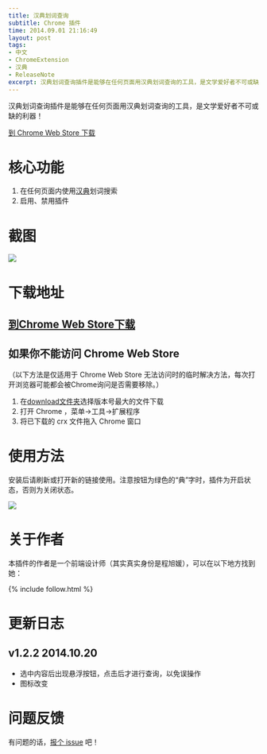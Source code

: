 ```yaml
---
title: 汉典划词查询
subtitle: Chrome 插件
time: 2014.09.01 21:16:49
layout: post
tags:
- 中文
- ChromeExtension
- 汉典
- ReleaseNote
excerpt: 汉典划词查询插件是能够在任何页面用汉典划词查询的工具，是文学爱好者不可或缺的利器！<a href="https://chrome.google.com/webstore/detail/%E6%B1%89%E5%85%B8%E5%88%92%E8%AF%8D%E6%9F%A5%E8%AF%A2/pjcmbkecgompjciiingblpjhabmjonkb" target="_blank" onclick="_gaq.push(['_trackEvent', 'ToChromeStore', 'handian', window.location.pathname]);">到 Chrome Web Store 下载</a>
---
```


汉典划词查询插件是能够在任何页面用汉典划词查询的工具，是文学爱好者不可或缺的利器！

<p class="no-indent"><a class="button" href="https://chrome.google.com/webstore/detail/%E6%B1%89%E5%85%B8%E5%88%92%E8%AF%8D%E6%9F%A5%E8%AF%A2/pjcmbkecgompjciiingblpjhabmjonkb" target="_blank" onclick="_gaq.push(['_trackEvent', 'ToChromeStore', 'handian', window.location.pathname]);">到 Chrome Web Store 下载</a></p>

# 核心功能

1. 在任何页面内使用<a href="http://www.zdic.net/" target="_blank">汉典</a>划词搜索
2. 启用、禁用插件

# 截图

<img src="{{ site.url }}/img/loading.gif" data-src="https://raw.githubusercontent.com/Ovilia/handian-chrome-extension/master/res/screenshoot.png" />

# 下载地址

## <a href="https://chrome.google.com/webstore/detail/%E6%B1%89%E5%85%B8%E5%88%92%E8%AF%8D%E6%9F%A5%E8%AF%A2/pjcmbkecgompjciiingblpjhabmjonkb" target="_blank" onclick="_gaq.push(['_trackEvent', 'ToChromeStore', 'handian', window.location.pathname]);">到Chrome Web Store下载</a>

## 如果你不能访问 Chrome Web Store

（以下方法是仅适用于 Chrome Web Store 无法访问时的临时解决方法，每次打开浏览器可能都会被Chrome询问是否需要移除。）

1. 在<a href="https://github.com/Ovilia/handian-chrome-extension/tree/master/download">download文件夹</a>选择版本号最大的文件下载
2. 打开 Chrome ，菜单->工具->扩展程序
3. 将已下载的 crx 文件拖入 Chrome 窗口

# 使用方法

安装后请刷新或打开新的链接使用。注意按钮为绿色的“典”字时，插件为开启状态，否则为关闭状态。

<img src="{{ site.url }}/img/loading.gif" data-src="https://raw.githubusercontent.com/Ovilia/handian-chrome-extension/master/res/screenshoot-1.png" />

# 关于作者

本插件的作者是一个前端设计师（其实真实身份是程旭媛），可以在以下地方找到她：

{% include follow.html %}

# 更新日志

## v1.2.2 2014.10.20

- 选中内容后出现悬浮按钮，点击后才进行查询，以免误操作
- 图标改变

# 问题反馈

有问题的话，<a href="https://github.com/Ovilia/handian-chrome-extension/issues/new">报个 issue</a> 吧！
